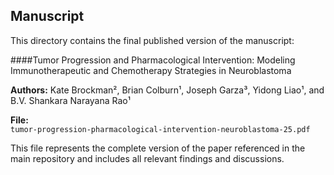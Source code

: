 ## Manuscript

This directory contains the final published version of the manuscript:

####Tumor Progression and Pharmacological Intervention: Modeling Immunotherapeutic and Chemotherapy Strategies in Neuroblastoma

**Authors:** Kate Brockman², Brian Colburn¹, Joseph Garza³, Yidong Liao¹, and B.V. Shankara Narayana Rao¹ 

**File:**  
`tumor-progression-pharmacological-intervention-neuroblastoma-25.pdf`

This file represents the complete version of the paper referenced in the main repository and includes all relevant findings and discussions.